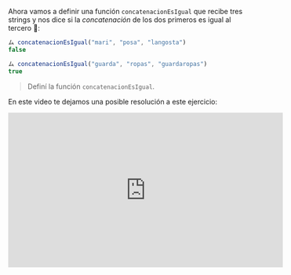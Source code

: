 Ahora vamos a definir una función `concatenacionEsIgual` que recibe tres strings y nos dice si la _concatenación_ de los dos primeros es igual al tercero :thinking::

``` javascript
ム concatenacionEsIgual("mari", "posa", "langosta")
false

ム concatenacionEsIgual("guarda", "ropas", "guardaropas")
true
```

> Definí la función `concatenacionEsIgual`.

En este video te dejamos una posible resolución a este ejercicio:

<iframe width="560" height="315" src="https://www.youtube.com/embed/gzDxLXMfFpw" title="YouTube video player" frameborder="0" allow="accelerometer; autoplay; clipboard-write; encrypted-media; gyroscope; picture-in-picture" allowfullscreen></iframe>